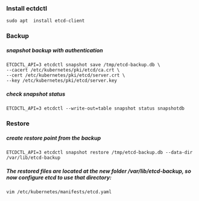 ### Install ectdctl
    sudo apt  install etcd-client

### Backup 

##### snapshot backup with authentication
    ETCDCTL_API=3 etcdctl snapshot save /tmp/etcd-backup.db \
    --cacert /etc/kubernetes/pki/etcd/ca.crt \
    --cert /etc/kubernetes/pki/etcd/server.crt \
    --key /etc/kubernetes/pki/etcd/server.key

##### check snapshot status
    ETCDCTL_API=3 etcdctl --write-out=table snapshot status snapshotdb


### Restore

##### create restore point from the backup
    ETCDCTL_API=3 etcdctl snapshot restore /tmp/etcd-backup.db --data-dir /var/lib/etcd-backup

##### The restored files are located at the new folder /var/lib/etcd-backup, so now configure etcd to use that directory:
    vim /etc/kubernetes/manifests/etcd.yaml
